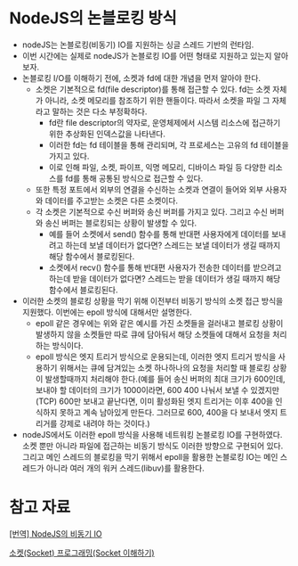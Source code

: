 # NodeJS의 논블로킹 방식
- nodeJS는 논블로킹(비동기) IO를 지원하는 싱글 스레드 기반의 런타임.
- 이번 시간에는 실제로 nodeJS가 논블로킹 IO를 어떤 형태로 지원하고 있는지 알아보자.
- 논블로킹 I/O를 이해하기 전에, 소켓과 fd에 대한 개념을 먼저 알아야 한다.
    - 소켓은 기본적으로 fd(file descriptor)를 통해 접근할 수 있다. fd는 소켓 자체가 아니라, 소켓 메모리를 참조하기 위한 핸들이다. 따라서 소켓을 파일 그 자체라고 말하는 것은 다소 부정확하다.
        - fd란 file descriptor의 약자로, 운영체제에서 시스템 리소스에 접근하기 위한 추상화된 인덱스값을 나타낸다.
        - 이러한 fd는 fd 테이블을 통해 관리되며, 각 프로세스는 고유의 fd 테이블을 가지고 있다.
        - 이로 인해 파일, 소켓, 파이프, 익명 메모리, 디바이스 파일 등 다양한 리소스를 fd를 통해 공통된 방식으로 접근할 수 있다.
    - 또한 특정 포트에서 외부의 연결을 수신하는 소켓과 연결이 들어와 외부 사용자와 데이터를 주고받는 소켓은 다른 소켓이다.
    - 각 소켓은 기본적으로 수신 버퍼와 송신 버퍼를 가지고 있다. 그리고 수신 버퍼와 송신 버퍼는 블로킹되는 상황이 발생할 수 있다.
        - 예를 들어 소켓에서 send() 함수를 통해 반대편 사용자에게 데이터를 보내려고 하는데 보낼 데이터가 없다면? 스레드는 보낼 데이터가 생길 때까지 해당 함수에서 블로킹된다.
        - 소켓에서 recv() 함수를 통해 반대편 사용자가 전송한 데이터를 받으려고 하는데 받을 데이터가 없다면? 스레드는 받을 데이터가 생길 때까지 해당 함수에서 블로킹된다.
- 이러한 소켓의 블로킹 상황을 막기 위해 이전부터 비동기 방식의 소켓 접근 방식을 지원했다. 이번에는 epoll 방식에 대해서만 설명한다.
    - epoll 같은 경우에는 위와 같은 예시를 가진 소켓들을 걸러내고 블로킹 상황이 발생하지 않을 소켓들만 따로 큐에 담아둬서 해당 소켓들에 대해서 요청을 처리하는 방식이다.
    - epoll 방식은 엣지 트리거 방식으로 운용되는데, 이러한 엣지 트리거 방식을 사용하기 위해서는 큐에 담겨있는 소켓 하나하나의 요청을 처리할 때 블로킹 상황이 발생할때까지 처리해야 한다.(예를 들어 송신 버퍼의 최대 크기가 600인데, 보내야 할 데이터의 크기가 1000이라면, 600 400 나눠서 보낼 수 있겠지만(TCP) 600만 보내고 끝난다면, 이미 활성화된 엣지 트리거는 이후 400을 인식하지 못하고 계속 남아있게 만든다. 그러므로 600, 400을 다 보내서 엣지 트리거를 강제로 내려야 하는 것이다.)
- nodeJS에서도 이러한 epoll 방식을 사용해 네트워킹 논블로킹 IO를 구현하였다. 소켓 뿐만 아니라 파일에 접근하는 비동기 방식도 이러한 방향으로 구현되어 있다. 그리고 메인 스레드의 블로킹을 막기 위해서 epoll을 활용한 논블로킹 IO는 메인 스레드가 아니라 여러 개의 워커 스레드(libuv)를 활용한다.

# 참고 자료

[[번역] NodeJS의 비동기 IO](https://velog.io/@surim014/async-io-in-nodejs)

[소켓(Socket) 프로그래밍(Socket 이해하기)](https://russell-seo.tistory.com/18)